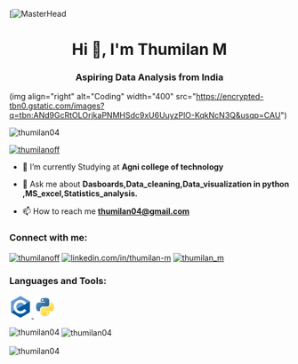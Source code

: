 [![MasterHead](https://imarticus.org/blog/wp-content/uploads/2019/05/daonline.gif)
<h1 align="center">Hi 👋, I'm Thumilan M</h1>
<h3 align="center">Aspiring Data Analysis from India</h3>

(img align="right" alt="Coding" width="400" src="https://encrypted-tbn0.gstatic.com/images?q=tbn:ANd9GcRtOLOrjkaPNMHSdc9xU6UuyzPlO-KqkNcN3Q&usqp=CAU")

<p align="left"> <img src="https://komarev.com/ghpvc/?username=thumilan04&label=Profile%20views&color=0e75b6&style=flat" alt="thumilan04" /> </p>

<p align="left"> <a href="https://twitter.com/thumilanoff" target="blank"><img src="https://img.shields.io/twitter/follow/thumilanoff?logo=twitter&style=for-the-badge" alt="thumilanoff" /></a> </p>

- 🔭 I’m currently Studying at **Agni college of technology**

- 💬 Ask me about **Dasboards,Data_cleaning,Data_visualization in python ,MS_excel,Statistics_analysis.**

- 📫 How to reach me **thumilan04@gmail.com**

<h3 align="left">Connect with me:</h3>
<p align="left">
<a href="https://twitter.com/thumilanoff" target="blank"><img align="center" src="https://raw.githubusercontent.com/rahuldkjain/github-profile-readme-generator/master/src/images/icons/Social/twitter.svg" alt="thumilanoff" height="30" width="40" /></a>
<a href="https://linkedin.com/in/linkedin.com/in/thumilan-m" target="blank"><img align="center" src="https://raw.githubusercontent.com/rahuldkjain/github-profile-readme-generator/master/src/images/icons/Social/linked-in-alt.svg" alt="linkedin.com/in/thumilan-m" height="30" width="40" /></a>
<a href="https://instagram.com/thumilan_m" target="blank"><img align="center" src="https://raw.githubusercontent.com/rahuldkjain/github-profile-readme-generator/master/src/images/icons/Social/instagram.svg" alt="thumilan_m" height="30" width="40" /></a>
</p>

<h3 align="left">Languages and Tools:</h3>
<p align="left"> <a href="https://www.cprogramming.com/" target="_blank" rel="noreferrer"> <img src="https://raw.githubusercontent.com/devicons/devicon/master/icons/c/c-original.svg" alt="c" width="40" height="40"/> </a> <a href="https://www.python.org" target="_blank" rel="noreferrer"> <img src="https://raw.githubusercontent.com/devicons/devicon/master/icons/python/python-original.svg" alt="python" width="40" height="40"/> </a> </p>

<p><img align="left" src="https://github-readme-stats.vercel.app/api/top-langs?username=thumilan04&show_icons=true&locale=en&layout=compact" alt="thumilan04" /></p>

<p>&nbsp;<img align="center" src="https://github-readme-stats.vercel.app/api?username=thumilan04&show_icons=true&locale=en" alt="thumilan04" /></p>

<p><img align="center" src="https://github-readme-streak-stats.herokuapp.com/?user=thumilan04&" alt="thumilan04" /></p>

